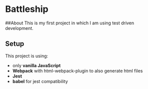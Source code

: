 # Battleship

##About
This is my first project in which I am using test driven development.

## Setup
This project is using:
- only **vanilla JavaScript**
- **Webpack** with html-webpack-plugin to also generate html files
- **Jest**
- **babel** for jest compatibility
